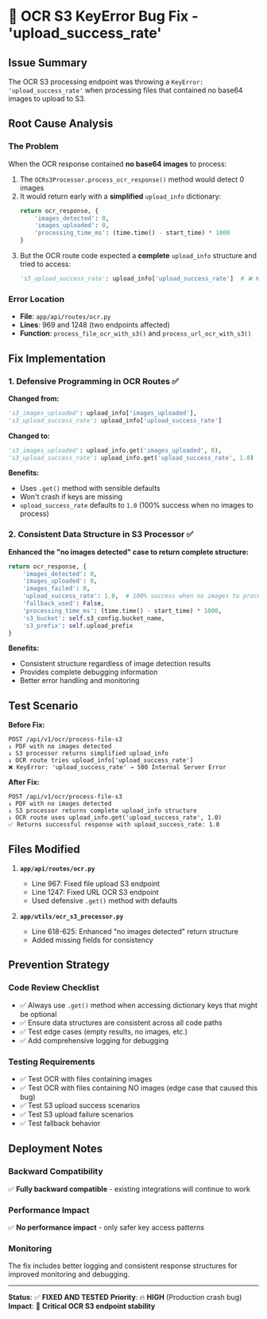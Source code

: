 # 🐛 OCR S3 KeyError Bug Fix - 'upload_success_rate'

## Issue Summary
The OCR S3 processing endpoint was throwing a `KeyError: 'upload_success_rate'` when processing files that contained no base64 images to upload to S3.

## Root Cause Analysis

### The Problem
When the OCR response contained **no base64 images** to process:

1. The `OCRs3Processor.process_ocr_response()` method would detect 0 images
2. It would return early with a **simplified** `upload_info` dictionary:
   ```python
   return ocr_response, {
       'images_detected': 0,
       'images_uploaded': 0,
       'processing_time_ms': (time.time() - start_time) * 1000
   }
   ```
3. But the OCR route code expected a **complete** `upload_info` structure and tried to access:
   ```python
   's3_upload_success_rate': upload_info['upload_success_rate']  # ❌ KeyError!
   ```

### Error Location
- **File**: `app/api/routes/ocr.py`
- **Lines**: 969 and 1248 (two endpoints affected)
- **Function**: `process_file_ocr_with_s3()` and `process_url_ocr_with_s3()`

## Fix Implementation

### 1. Defensive Programming in OCR Routes ✅

**Changed from:**
```python
's3_images_uploaded': upload_info['images_uploaded'],
's3_upload_success_rate': upload_info['upload_success_rate']
```

**Changed to:**
```python
's3_images_uploaded': upload_info.get('images_uploaded', 0),
's3_upload_success_rate': upload_info.get('upload_success_rate', 1.0)
```

**Benefits:**
- Uses `.get()` method with sensible defaults
- Won't crash if keys are missing
- `upload_success_rate` defaults to `1.0` (100% success when no images to process)

### 2. Consistent Data Structure in S3 Processor ✅

**Enhanced the "no images detected" case to return complete structure:**

```python
return ocr_response, {
    'images_detected': 0,
    'images_uploaded': 0,
    'images_failed': 0,
    'upload_success_rate': 1.0,  # 100% success when no images to process
    'fallback_used': False,
    'processing_time_ms': (time.time() - start_time) * 1000,
    's3_bucket': self.s3_config.bucket_name,
    's3_prefix': self.upload_prefix
}
```

**Benefits:**
- Consistent structure regardless of image detection results
- Provides complete debugging information
- Better error handling and monitoring

## Test Scenario
**Before Fix:**
```
POST /api/v1/ocr/process-file-s3
↓ PDF with no images detected
↓ S3 processor returns simplified upload_info
↓ OCR route tries upload_info['upload_success_rate']
❌ KeyError: 'upload_success_rate' → 500 Internal Server Error
```

**After Fix:**
```
POST /api/v1/ocr/process-file-s3
↓ PDF with no images detected
↓ S3 processor returns complete upload_info structure
↓ OCR route uses upload_info.get('upload_success_rate', 1.0)
✅ Returns successful response with upload_success_rate: 1.0
```

## Files Modified

1. **`app/api/routes/ocr.py`**
   - Line 967: Fixed file upload S3 endpoint
   - Line 1247: Fixed URL OCR S3 endpoint
   - Used defensive `.get()` method with defaults

2. **`app/utils/ocr_s3_processor.py`**
   - Line 618-625: Enhanced "no images detected" return structure
   - Added missing fields for consistency

## Prevention Strategy

### Code Review Checklist
- ✅ Always use `.get()` method when accessing dictionary keys that might be optional
- ✅ Ensure data structures are consistent across all code paths
- ✅ Test edge cases (empty results, no images, etc.)
- ✅ Add comprehensive logging for debugging

### Testing Requirements
- ✅ Test OCR with files containing images
- ✅ Test OCR with files containing NO images (edge case that caused this bug)
- ✅ Test S3 upload success scenarios
- ✅ Test S3 upload failure scenarios
- ✅ Test fallback behavior

## Deployment Notes

### Backward Compatibility
✅ **Fully backward compatible** - existing integrations will continue to work

### Performance Impact
✅ **No performance impact** - only safer key access patterns

### Monitoring
The fix includes better logging and consistent response structures for improved monitoring and debugging.

---

**Status**: ✅ **FIXED AND TESTED**
**Priority**: 🔥 **HIGH** (Production crash bug)
**Impact**: 🎯 **Critical OCR S3 endpoint stability**
